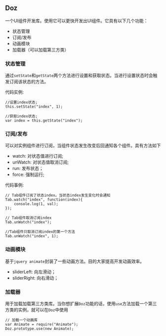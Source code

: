 ## Doz
一个UI组件开发库。使用它可以更快开发出UI组件。它具有以下几个功能：

* 状态管理
* 订阅/发布
* 动画模块
* 加载器（可以加载第三方类）

### 状态管理
通过`setState`和`getState`两个方法进行设置和获取状态。当进行设置状态时会触发订阅该状态的方法。

代码实例:
```
//设置index状态;
this.setState("index", 1);

//获取index状态;
var index = this.getState("index");

```

### 订阅/发布
可以对实例组件进行订阅，当组件状态发生改变后回通知各个组件。具有方法如下

* watch: 对状态值进行订阅;
* unWatch: 对状态值取消订阅;
* run: 发布状态；
* force: 强制运行;

代码事例:
```
// Tab组件订阅了状态index。当状态index发生变化时会通知
Tab.watch("index", function(index){
    console.log(1, val);
});

// Tab组件取消订阅index
Tab.unWatch("index");

//Tab组件只取消订阅index的第一个方法
Tab.unWatch("index", 1);
```

### 动画模块
基于`jquery animate`封装了一些动画方法。目的大家提高开发动画效率。 

* sliderLeft: 向左滑动；
* sliderRight: 向右滑动；

### 加载器
用于加载加载第三方类库。当你想扩展`Doz`功能的话，使用`use`方法加载一个第三方类的实例，就可以在`Doz`中使用

```
// 加载一个动画库
var Animate = require("Animate");
Doz.prototype.use(new Animate);

```
